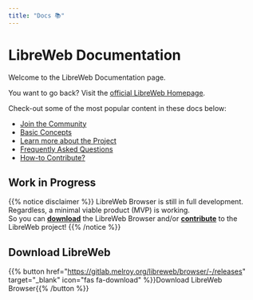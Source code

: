 ```yaml
---
title: "Docs 📚"
---
```


# LibreWeb Documentation

Welcome to the LibreWeb Documentation page.

You want to go back? Visit the [official LibreWeb Homepage](https://libreweb.org).

Check-out some of the most popular content in these docs below:

* [Join the Community](/community)
* [Basic Concepts](/concepts)
* [Learn more about the Project](/project)
* [Frequently Asked Questions](/faq)
* [How-to Contribute?](/project/contribute)

## Work in Progress

{{% notice disclaimer %}}
LibreWeb Browser is still in full development. Regardless, a minimal viable product (MVP) is working.  
So you can [**download**](https://gitlab.melroy.org/libreweb/browser/-/releases) the LibreWeb Browser and/or **[contribute](/project/contribute)** to the LibreWeb project!
{{% /notice %}}

## Download LibreWeb

{{% button href="https://gitlab.melroy.org/libreweb/browser/-/releases" target="_blank" icon="fas fa-download" %}}Download LibreWeb Browser{{% /button %}}
